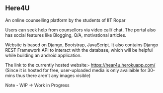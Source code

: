 ## Here4U
An online counselling platform by the students of IIT Ropar

Users can seek help from counsellors via video call/ chat. The portal also has social features like Blogging, Q/A, motivational articles.

Website is based on Django, Bootstrap, JavaScript. It also contains Django REST Framework API to interact with the database, which will be helpful while building an android application.

The link to the currently hosted website:-
https://hear4u.herokuapp.com/  (Since it is hosted for free, user-uploaded media is only availaible for 30-mins thus there aren't any images visible)

Note - WIP -> Work in Progress
